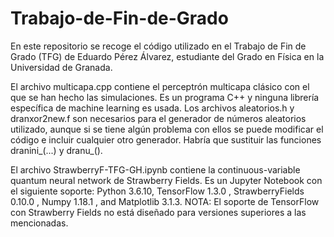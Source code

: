 # Trabajo-de-Fin-de-Grado
En este repositorio se recoge el código utilizado en el Trabajo de Fin de Grado (TFG) de Eduardo Pérez Álvarez, estudiante del Grado en Física en la Universidad de Granada.

El archivo multicapa.cpp contiene el perceptrón multicapa clásico con el que se han hecho las simulaciones. Es un programa C++ y ninguna librería específica de machine learning es usada. Los archivos aleatorios.h y dranxor2new.f son necesarios para el generador de números aleatorios utilizado, aunque si se tiene algún problema con ellos se puede modificar el código e incluir cualquier otro generador. Habría que sustituir las funciones dranini_(...) y dranu_().

El archivo StrawberryF-TFG-GH.ipynb contiene la continuous-variable quantum neural network de Strawberry Fields. Es un Jupyter Notebook con el siguiente soporte: Python 3.6.10, TensorFlow 1.3.0 , StrawberryFields 0.10.0 , Numpy 1.18.1 , and Matplotlib
3.1.3. NOTA: El soporte de TensorFlow con Strawberry Fields no está diseñado para versiones superiores a las mencionadas.
